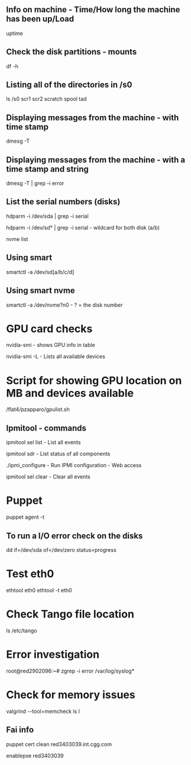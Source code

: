 ## Info on machine - Time/How long the machine has been up/Load
uptime

## Check the disk partitions - mounts
df -h

## Listing all of the directories in /s0
ls /s0
scr1  scr2  scratch  spool  tad

## Displaying messages from the machine - with time stamp

dmesg -T

## Displaying messages from the machine - with a time stamp and string

dmesg -T | grep -i error
 
## List the serial numbers (disks)

hdparm -i /dev/sda | grep -i serial


hdparm -i /dev/sd* | grep -i serial     - wildcard for both disk (a/b)

nvme list

## Using smart

smartctl -a /dev/sd[a/b/c/d]

## Using smart nvme
smartctl -a /dev/nvme?n0 - ? = the disk number

# GPU card checks

nvidia-smi                    - shows GPU info in table

nvidia-smi -L                - Lists all available devices


# Script for showing GPU location on MB and devices available
/flat4/pzapparo/gpulist.sh

## Ipmitool - commands

ipmitool sel list    - List all events

ipmitool sdr         - List status of all components
 
./ipmi_configure     - Run IPMI configuration - Web access

ipmitool sel clear   - Clear all events

# Puppet

puppet agent -t

## To run a I/O error check on the disks

dd if=/dev/sda of=/dev/zero status=progress


# Test eth0 
ethtool eth0
ethtool -t eth0
# Check Tango file location
ls /etc/tango

# Error investigation
root@red2902096:~# zgrep -i error /var/log/syslog*

# Check for memory issues
valgrind --tool=memcheck ls l

## Fai info

puppet cert clean red3403039.int.cgg.com

enablepxe red3403039